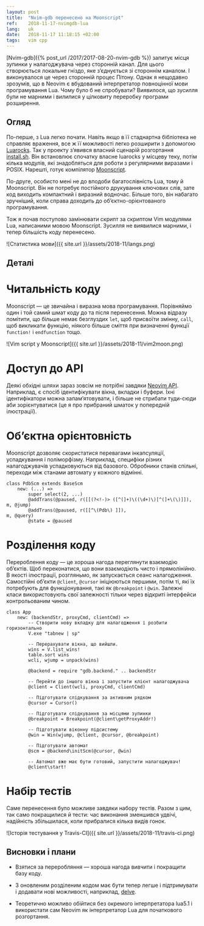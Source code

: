 ```yaml
---
layout: post
title:  "Nvim-gdb перенесено на Moonscript"
ref:    2018-11-17-nvimgdb-lua
lang:   uk
date:   2018-11-17 11:18:15 +02:00
tags:   vim cpp
---
```


[Nvim-gdb]({% post_url /2017/2017-08-20-nvim-gdb %}) запитує місця зупинки у
налагоджувача через сторонній канал. Для цього створюється локальне гніздо,
яке з’єднується зі стороннім каналом. І виконувалося це через сторонній процес Пітону.
Однак я нещодавно зрозумів, що в Neovim є вбудований інтерпретатор повноцінної
мови програмування Lua. Чому було б не спробувати? Виявилося, що зусилля були не
марними і вилилися у цілковиту переробку програми розширення.

## Огляд

По-перше, з Lua легко почати. Навіть якщо в її стаднартна бібліотека не справляє
враження, все ж її можливості легко розширити з допомогою
[Luarocks](https://luarocks.org/). Так у проекту з’явився власний сценарій розгортання
[install.sh](https://github.com/sakhnik/nvim-gdb/blob/56b87294c9959c29ed3605588cea9a95a95f5cb2/install.sh).
Він встановлює спочатку власне luarocks у місцеву теку, потім кілька модулів,
які знадобляться для роботи з регулярними виразами і POSIX.
Нарешті, готує компілятор [Moonscript](http://moonscript.org).

По-друге, особисто мені не до вподоби багатослівність Lua, тому й Moonscript.
Він не потребує постійного друкування ключових слів, зате код виходить
компактний і виразний водночас. Більше того, він набагато зручніший, коли справа
доходить до об’єктно-орієнтованого програмування.

Тож я почав поступово замінювати скрипт за скриптом Vim модулями Lua, написаними
мовою Moonscript.
Зусилля не виявилися марними, і тепер більшість коду перенесено.

![Статистика мови]({{ site.url }}/assets/2018-11/langs.png)

## Деталі

# Читальність коду

Moonscript — це звичайна і виразна мова програмування. Порівняймо один і той
самий шмат коду до та після перенесення. Можна відразу помітити, що більше немає
безглуздих `let`, щоб присвоїти змінну, `call`, щоб викликати функцію,
ніякого більше сміття при визначенні функції `function!` і `endfunction` тощо.

![Vim script у Moonscript]({{ site.url }}/assets/2018-11/vim2moon.png)

# Доступ до API

Деякі обхідні шляхи зараз зовсім не потрібні завдяки [Neovim
API](https://neovim.io/doc/user/api.html).
Наприклад, є спосіб ідентифікувати вікна, вкладки і буфери.
Їхні ідентифікатори можна запам’ятовувати, і більше не стрибати туди-сюди аби
зорієнтуватися (це я про прибраний шматок у попередній ілюстрації).

# Об’єктна орієнтовність

Moonscript дозволяє скористатися перевагами інкапсуляції, успадкування і
поліморфізму. Наприклад, специфіки різних налагоджувачів успадковуються від
базового. Обробники станів спільні, переходи між станами автомату у кожного
відмінні.

```moonscript
class PdbScm extends BaseScm
    new: (...) =>
        super select(2, ...)
        @addTrans(@paused, r([[(?<!-)> ([^(]+)\((\d+)\)[^(]+\(\)]]), m, @jump)
        @addTrans(@paused, r([[^\(Pdb\) ]]),                         m, @query)
        @state = @paused
```

# Розділення коду

Перероблення коду — це хороша нагода переглянути взаємодію об’єктів. Щоб переконатися,
що вони взаємодіють чисто і прямолінійно. В якості ілюстрації, розгляньмо, як
запускається сеанс налагодження. Самостійні об’єкти `@client`, `@cursor` ініціюються першими,
потім ті, які їх потребують для функціонування, такі як `@breakpoint` і `@win`.
Залежні класи використовують свої залежності тільки через відкриті інтерфейси
контрольованим чином.

```moonscript
class App
    new: (backendStr, proxyCmd, clientCmd) =>
        -- Створити нову вкладку для налагодження і розбити горизонтально
        V.exe "tabnew | sp"

        -- Перерахувати вікна, що вийшли.
        wins = V.list_wins!
        table.sort wins
        wcli, wjump = unpack(wins)

        @backend = require "gdb.backend." .. backendStr

        -- Перейти до іншого вікна і запустити клієнт налагоджувача
        @client = Client(wcli, proxyCmd, clientCmd)

        -- Підготувати слідкування за активним рядком
        @cursor = Cursor()

        -- Підготувати слідкування за місцями зупинки
        @breakpoint = Breakpoint(@client\getProxyAddr!)

        -- Підготувати віконну підсистему
        @win = Win(wjump, @client, @cursor, @breakpoint)

        -- Підготувати автомат
        @scm = @backend\initScm(@cursor, @win)

        -- Автомат вже має бути готовий, запустити налагоджувач!
        @client\start!
```

# Набір тестів

Саме перенесення було можливе завдяки набору тестів.
Разом з цим, так само покращилися й тести: час виконання зменшився удвічі,
надійність збільшилася, коли прибралися кілька видів гонок.

![Історія тестування у Travis-CI]({{ site.url }}/assets/2018-11/travis-ci.png)

## Висновки і плани

- Взятися за переробляння — хороша нагода вивчити і покращити базу коду.

- З оновленим розділеним кодом має бути тепер легше і підтримувати і додавати
    нові можливості, наприклад,
    [delve](https://github.com/sakhnik/nvim-gdb/issues/36).

- Теоретично можливо обійтися без окремого інтерпретатора lua5.1 і використати
    сам Neovim як інтерпретатор Lua для початкового розгортання.
